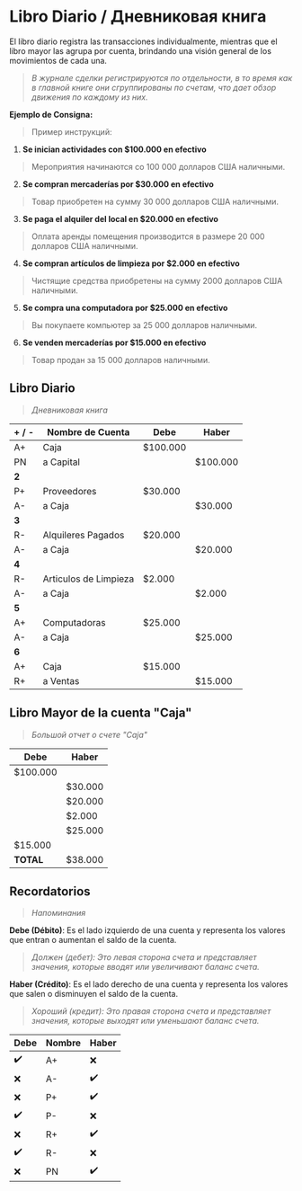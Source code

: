 # Libro Diario / Дневниковая книга

El libro diario registra las transacciones individualmente, mientras que el libro mayor las agrupa por cuenta, brindando una visión general de los movimientos de cada una.
>*В журнале сделки регистрируются по отдельности, в то время как в главной книге они сгруппированы по счетам, что дает обзор движения по каждому из них.*

**Ejemplo de Consigna:**  
>Пример инструкций:

1. **Se inician actividades con $100.000 en efectivo**  
>Мероприятия начинаются со 100 000 долларов США наличными.
2. **Se compran mercaderías por $30.000 en efectivo**  
>Товар приобретен на сумму 30 000 долларов США наличными.
3. **Se paga el alquiler del local en $20.000 en efectivo**  
>Оплата аренды помещения производится в размере 20 000 долларов США наличными.
4. **Se compran artículos de limpieza por $2.000 en efectivo**  
>Чистящие средства приобретены на сумму 2000 долларов США наличными.
5. **Se compra una computadora por $25.000 en efectivo**  
>Вы покупаете компьютер за 25 000 долларов наличными.
6. **Se venden mercaderías por $15.000 en efectivo**  
>Товар продан за 15 000 долларов наличными.

## Libro Diario
>*Дневниковая книга*

| + / - | Nombre de Cuenta      | Debe     | Haber    |
| ----- | --------------------- | -------- | -------- |
| A+    | Caja                  | $100.000 |          |
| PN    | a Capital             |          | $100.000 |
| **2** |                       |          |          |
| P+    | Proveedores           | $30.000  |          |
| A-    | a Caja                |          | $30.000  |
| **3** |                       |          |          |
| R-    | Alquileres Pagados    | $20.000  |          |
| A-    | a Caja                |          | $20.000  |
| **4** |                       |          |          |
| R-    | Articulos de Limpieza | $2.000   |          |
| A-    | a Caja                |          | $2.000   |
| **5** |                       |          |          |
| A+    | Computadoras          | $25.000  |          |
| A-    | a Caja                |          | $25.000  |
| **6** |                       |          |          |
| A+    | Caja                  | $15.000  |          |
| R+    | a Ventas              |          | $15.000  |
## Libro Mayor de la cuenta "Caja"
>*Большой отчет о счете "Caja"*

| Debe      | Haber   |
| --------- | ------- |
| $100.000  |         |
|           | $30.000 |
|           | $20.000 |
|           | $2.000  |
|           | $25.000 |
| $15.000   |         |
| **TOTAL** | $38.000 |

## Recordatorios
>*Напоминания*

**Debe (Débito)**: Es el lado izquierdo de una cuenta y representa los valores que entran o aumentan el saldo de la cuenta.
>*Должен (дебет): Это левая сторона счета и представляет значения, которые вводят или увеличивают баланс счета.*

**Haber (Crédito)**: Es el lado derecho de una cuenta y representa los valores que salen o disminuyen el saldo de la cuenta.
>*Хороший (кредит): Это правая сторона счета и представляет значения, которые выходят или уменьшают баланс счета.*

| Debe | Nombre | Haber |
| ---- | ------ | ----- |
| ✔️   | A+     | ❌     |
| ❌    | A-     | ✔️    |
| ❌    | P+     | ✔️    |
| ✔️   | P-     | ❌     |
| ❌    | R+     | ✔️    |
| ✔️   | R-     | ❌     |
| ❌    | PN     | ✔️    |
